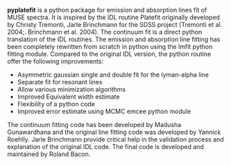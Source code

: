 **pyplatefit** is a python package for emission and absorption lines fit of MUSE spectra. It is inspired by the IDL routine Platefit originally developed by Christy Tremonti, Jarle Brinchmann for the SDSS project (Tremonti et al. 2004;. Brinchmann et al. 2004). The continuum fit is a direct python translation of the IDL routines. The emission and absorption line fitting has been completely rewritten from scratch in python using the lmfit python fitting module. Compared to the original IDL version, the python routine offer the following improvements:
- Asymmetric gaussian single and double fit for the lyman-alpha line
- Separate fit for resonant lines
- Allow various minimization algorithms
- Improved Equivalent width estimate
- Flexibility of a python code
- Improved error estimate using MCMC emcee python module

The continuum fitting code has been developed by Madusha Gunawardhana and the original line fitting code was developed by Yannick Roehlly. Jarle Brinchmann provide critical help in the validation process and explanation of the original IDL code. The final code is developed and maintained by Roland Bacon.
